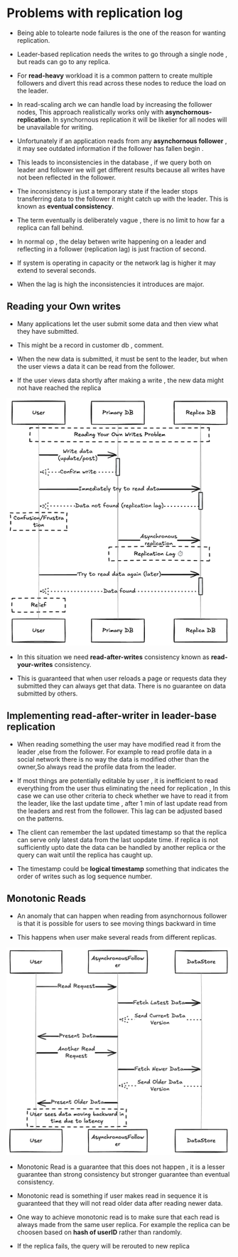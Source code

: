 # Problems with replication log

- Being able to tolearte node failures is the one of the reason for wanting replication.

- Leader-based replication needs the writes to go through a single node , but reads can go to any replica. 

- For **read-heavy** workload it is a common pattern to create multiple followers and divert this read across these nodes to reduce the load on the leader.

- In read-scaling arch we can handle load by increasing the follower nodes, This approach realistically works only with **asynchornous-replication**. In synchornous replication it will be likelier for all nodes will be unavailable for writing.

- Unfortunately if an application reads from any **asynchornous follower** , it may see outdated information if the follower has fallen begin . 

- This leads to inconsistencies in the database , if we query both on leader and follower we will get different results because all writes have not been reflected in the follower.

- The inconsistency is just a temporary state if the leader stops transferring data to the follower it might catch up with the leader. This is known as **eventual consistency**.

- The term eventually is deliberately vague , there is no limit to how far a replica can fall behind. 

- In normal op , the delay betwen write happening on a leader and reflecting in  a follower (replication lag) is just fraction of second.

- If system is operating in capacity or the network lag is higher it may extend to several seconds.

- When the lag is high the inconsistencies it introduces are major. 

## Reading your Own writes

- Many applications let the user submit some data and then view what they have submitted.

- This might be a record in customer db , comment.

- When the new data is submitted, it must be sent to the leader, but when the user views a data it can be read from the follower.

- If the user views data shortly after making a write , the new data might not have reached the replica

![Read your own writes](../assets/read-your-writes.png)

- In this situation we need **read-after-writes** consistency known as **read-your-writes** consistency.

- This is guaranteed that when user reloads a page or requests data they submitted they can always get that data. There is no guarantee on data submitted by others.

## Implementing read-after-writer in leader-base replication

- When reading something the user may have modified read it from the leader ,else from the follower. For example to read profile data in a social network there is no way the data is modified other than the owner,So always read the profile data from the leader.


- If most things are potentially editable by user , it is inefficient to read everything from the user thus eliminating the need for replication , In this case we can use other criteria to check whether we have to read it from the leader, like the last update time , after 1 min of last update read from the leaders and rest from the follower. This lag can be adjusted based on the patterns.


-  The client can remember the last updated timestamp so that the replica can serve only latest data from the last uopdate time. if replica is not sufficiently upto date the data can be handled by another replica or the query can wait until the replica has caught up.

- The timestamp could be **logical timestamp** something that indicates the order of writes such as log sequence number.

## Monotonic Reads

- An anomaly that can happen when reading from asynchornous follower is that it is possible for users to see moving things backward in time

- This happens when user make several reads from different replicas. 

![alt text](../assets/reading-backwards.png)

- Monotonic Read is a guarantee that this does not happen , it is a lesser guarantee than strong consistency but stronger guarantee than eventual consistency. 

- Monotonic read is something if user makes read in sequence it is guaranteed that they will not read older data after reading newer data.

- One way to achieve monotonic read is to make sure that each read is always made from the same user replica. For example the replica can be choosen based on **hash of userID** rather than randomly.

- If the replica fails, the query will be rerouted to new replica
